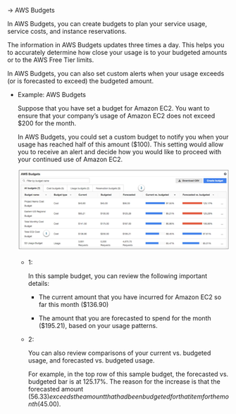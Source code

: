 -> AWS Budgets

In AWS Budgets, you can create budgets to plan your service usage, service costs, and instance reservations.

The information in AWS Budgets updates three times a day. This helps you to accurately determine how close your usage is to your budgeted amounts or to the AWS Free Tier limits.

In AWS Budgets, you can also set custom alerts when your usage exceeds (or is forecasted to exceed) the budgeted amount.

- Example: AWS Budgets

    Suppose that you have set a budget for Amazon EC2. You want to ensure that your company’s usage of Amazon EC2 does not exceed $200 for the month. 

    In AWS Budgets, you could set a custom budget to notify you when your usage has reached half of this amount ($100). This setting would allow you to receive an alert and decide how you would like to proceed with your continued use of Amazon EC2.

    <img src="./8.6 Budgets.png">

    - 1:

        In this sample budget, you can review the following important details:

        - The current amount that you have incurred for Amazon EC2 so far this month ($136.90)

        - The amount that you are forecasted to spend for the month ($195.21), based on your usage patterns.
    
    - 2:

        You can also review comparisons of your current vs. budgeted usage, and forecasted vs. budgeted usage.

        For example, in the top row of this sample budget, the forecasted vs. budgeted bar is at 125.17%. The reason for the increase is that the forecasted amount ($56.33) exceeds the amount that had been budgeted for that item for the month ($45.00). 

